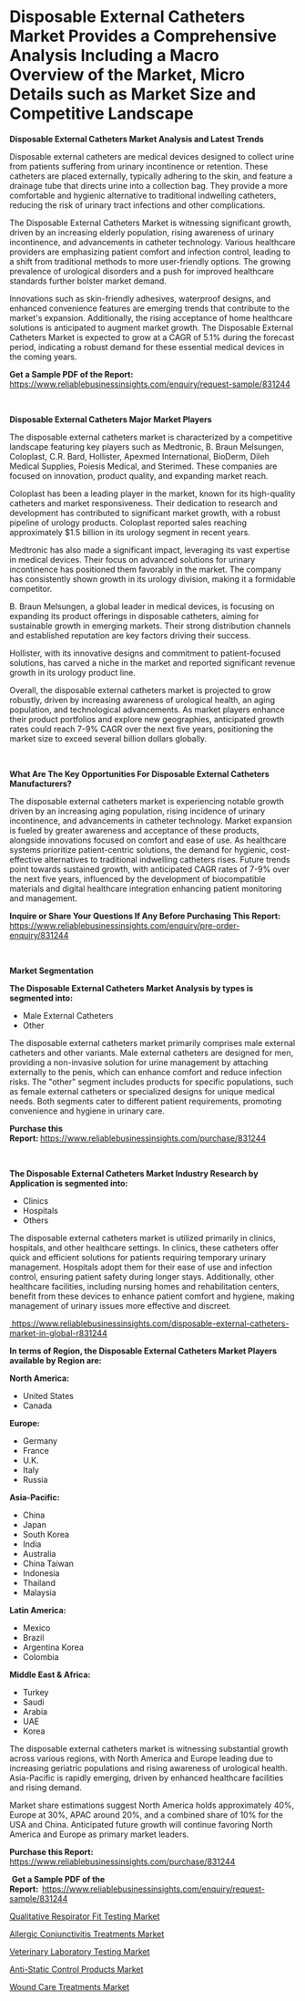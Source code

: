 <p><h1>Disposable External Catheters Market Provides a Comprehensive Analysis Including a Macro Overview of the Market, Micro Details such as Market Size and Competitive Landscape</h1></p><p><strong>Disposable External Catheters Market Analysis and Latest Trends</strong></p>
<p><p>Disposable external catheters are medical devices designed to collect urine from patients suffering from urinary incontinence or retention. These catheters are placed externally, typically adhering to the skin, and feature a drainage tube that directs urine into a collection bag. They provide a more comfortable and hygienic alternative to traditional indwelling catheters, reducing the risk of urinary tract infections and other complications.</p><p>The Disposable External Catheters Market is witnessing significant growth, driven by an increasing elderly population, rising awareness of urinary incontinence, and advancements in catheter technology. Various healthcare providers are emphasizing patient comfort and infection control, leading to a shift from traditional methods to more user-friendly options. The growing prevalence of urological disorders and a push for improved healthcare standards further bolster market demand.</p><p>Innovations such as skin-friendly adhesives, waterproof designs, and enhanced convenience features are emerging trends that contribute to the market's expansion. Additionally, the rising acceptance of home healthcare solutions is anticipated to augment market growth. The Disposable External Catheters Market is expected to grow at a CAGR of 5.1% during the forecast period, indicating a robust demand for these essential medical devices in the coming years.</p></p>
<p><strong>Get a Sample PDF of the Report:&nbsp;</strong> <a href="https://www.reliablebusinessinsights.com/enquiry/request-sample/831244?utm_campaign=1091&utm_medium=2&utm_source=Github&utm_content=ia&utm_term=18122024&utm_id=disposable-external-catheters">https://www.reliablebusinessinsights.com/enquiry/request-sample/831244</a></p>
<p>&nbsp;</p>
<p><strong>Disposable External Catheters Major Market Players</strong></p>
<p><p>The disposable external catheters market is characterized by a competitive landscape featuring key players such as Medtronic, B. Braun Melsungen, Coloplast, C.R. Bard, Hollister, Apexmed International, BioDerm, Dileh Medical Supplies, Poiesis Medical, and Sterimed. These companies are focused on innovation, product quality, and expanding market reach.</p><p>Coloplast has been a leading player in the market, known for its high-quality catheters and market responsiveness. Their dedication to research and development has contributed to significant market growth, with a robust pipeline of urology products. Coloplast reported sales reaching approximately $1.5 billion in its urology segment in recent years.</p><p>Medtronic has also made a significant impact, leveraging its vast expertise in medical devices. Their focus on advanced solutions for urinary incontinence has positioned them favorably in the market. The company has consistently shown growth in its urology division, making it a formidable competitor.</p><p>B. Braun Melsungen, a global leader in medical devices, is focusing on expanding its product offerings in disposable catheters, aiming for sustainable growth in emerging markets. Their strong distribution channels and established reputation are key factors driving their success.</p><p>Hollister, with its innovative designs and commitment to patient-focused solutions, has carved a niche in the market and reported significant revenue growth in its urology product line.</p><p>Overall, the disposable external catheters market is projected to grow robustly, driven by increasing awareness of urological health, an aging population, and technological advancements. As market players enhance their product portfolios and explore new geographies, anticipated growth rates could reach 7-9% CAGR over the next five years, positioning the market size to exceed several billion dollars globally.</p></p>
<p>&nbsp;</p>
<p><strong>What Are The Key Opportunities For Disposable External Catheters Manufacturers?</strong></p>
<p><p>The disposable external catheters market is experiencing notable growth driven by an increasing aging population, rising incidence of urinary incontinence, and advancements in catheter technology. Market expansion is fueled by greater awareness and acceptance of these products, alongside innovations focused on comfort and ease of use. As healthcare systems prioritize patient-centric solutions, the demand for hygienic, cost-effective alternatives to traditional indwelling catheters rises. Future trends point towards sustained growth, with anticipated CAGR rates of 7-9% over the next five years, influenced by the development of biocompatible materials and digital healthcare integration enhancing patient monitoring and management.</p></p>
<p><strong>Inquire or Share Your Questions If Any Before Purchasing This Report:</strong> <a href="https://www.reliablebusinessinsights.com/enquiry/pre-order-enquiry/831244?utm_campaign=1091&utm_medium=2&utm_source=Github&utm_content=ia&utm_term=18122024&utm_id=disposable-external-catheters">https://www.reliablebusinessinsights.com/enquiry/pre-order-enquiry/831244</a></p>
<p>&nbsp;</p>
<p><strong>Market Segmentation</strong></p>
<p><strong>The Disposable External Catheters Market Analysis by types is segmented into:</strong></p>
<p><ul><li>Male External Catheters</li><li>Other</li></ul></p>
<p><p>The disposable external catheters market primarily comprises male external catheters and other variants. Male external catheters are designed for men, providing a non-invasive solution for urine management by attaching externally to the penis, which can enhance comfort and reduce infection risks. The "other" segment includes products for specific populations, such as female external catheters or specialized designs for unique medical needs. Both segments cater to different patient requirements, promoting convenience and hygiene in urinary care.</p></p>
<p><strong>Purchase this Report:&nbsp;</strong><a href="https://www.reliablebusinessinsights.com/purchase/831244?utm_campaign=1091&utm_medium=2&utm_source=Github&utm_content=ia&utm_term=18122024&utm_id=disposable-external-catheters">https://www.reliablebusinessinsights.com/purchase/831244</a></p>
<p>&nbsp;</p>
<p><strong>The Disposable External Catheters Market Industry Research by Application is segmented into:</strong></p>
<p><ul><li>Clinics</li><li>Hospitals</li><li>Others</li></ul></p>
<p><p>The disposable external catheters market is utilized primarily in clinics, hospitals, and other healthcare settings. In clinics, these catheters offer quick and efficient solutions for patients requiring temporary urinary management. Hospitals adopt them for their ease of use and infection control, ensuring patient safety during longer stays. Additionally, other healthcare facilities, including nursing homes and rehabilitation centers, benefit from these devices to enhance patient comfort and hygiene, making management of urinary issues more effective and discreet.</p></p>
<p><a href="https://www.reliablebusinessinsights.com/disposable-external-catheters-market-in-global-r831244?utm_campaign=1091&utm_medium=2&utm_source=Github&utm_content=ia&utm_term=18122024&utm_id=disposable-external-catheters">&nbsp;https://www.reliablebusinessinsights.com/disposable-external-catheters-market-in-global-r831244</a></p>
<p><strong>In terms of Region, the Disposable External Catheters Market Players available by Region are:</strong></p>
<p>
    <p> <strong> North America: </strong>
        <ul>
            <li>United States</li>
            <li>Canada</li>
        </ul>
        </p> 
    <p> <strong> Europe: </strong>
        <ul>
            <li>Germany</li>
            <li>France</li>
            <li>U.K.</li>
            <li>Italy</li>
            <li>Russia</li>
        </ul>
        </p> 
    <p> <strong> Asia-Pacific: </strong>
        <ul>
            <li>China</li>
            <li>Japan</li>
            <li>South Korea</li>
            <li>India</li>
            <li>Australia</li>
            <li>China Taiwan</li>
            <li>Indonesia</li>
            <li>Thailand</li>
            <li>Malaysia</li>
        </ul>
        </p> 
    <p> <strong> Latin America: </strong>
        <ul>
            <li>Mexico</li>
            <li>Brazil</li>
            <li>Argentina Korea</li>
            <li>Colombia</li>
        </ul>
        </p> 
    <p> <strong> Middle East & Africa: </strong>
        <ul>
            <li>Turkey</li>
            <li>Saudi</li>
            <li>Arabia</li>
            <li>UAE</li>
            <li>Korea</li>
        </ul>
    </p>
    </p>
<p><p>The disposable external catheters market is witnessing substantial growth across various regions, with North America and Europe leading due to increasing geriatric populations and rising awareness of urological health. Asia-Pacific is rapidly emerging, driven by enhanced healthcare facilities and rising demand. </p><p>Market share estimations suggest North America holds approximately 40%, Europe at 30%, APAC around 20%, and a combined share of 10% for the USA and China. Anticipated future growth will continue favoring North America and Europe as primary market leaders.</p></p>
<p><strong>Purchase this Report: </strong><a href="https://www.reliablebusinessinsights.com/purchase/831244?utm_campaign=1091&utm_medium=2&utm_source=Github&utm_content=ia&utm_term=18122024&utm_id=disposable-external-catheters">https://www.reliablebusinessinsights.com/purchase/831244</a></p>
<p>&nbsp;<strong>Get a Sample PDF of the Report:&nbsp;&nbsp;</strong><a href="https://www.reliablebusinessinsights.com/enquiry/request-sample/831244?utm_campaign=1091&utm_medium=2&utm_source=Github&utm_content=ia&utm_term=18122024&utm_id=disposable-external-catheters">https://www.reliablebusinessinsights.com/enquiry/request-sample/831244</a></p>
<p><strong></strong></p>
<p><p><a href="https://www.linkedin.com/pulse/qualitative-respirator-fit-testing-market-size-demand-supply-qdsfe?utm_campaign=1091&utm_medium=2&utm_source=Github&utm_content=ia&utm_term=18122024&utm_id=disposable-external-catheters">Qualitative Respirator Fit Testing Market</a></p><p><a href="https://www.linkedin.com/pulse/comprehensive-study-allergic-conjunctivitis-treatments-povqe?utm_campaign=1091&utm_medium=2&utm_source=Github&utm_content=ia&utm_term=18122024&utm_id=disposable-external-catheters">Allergic Conjunctivitis Treatments Market</a></p><p><a href="https://www.linkedin.com/pulse/veterinary-laboratory-testing-market-analysis-report-pohhe?utm_campaign=1091&utm_medium=2&utm_source=Github&utm_content=ia&utm_term=18122024&utm_id=disposable-external-catheters">Veterinary Laboratory Testing Market</a></p><p><a href="https://github.com/rosamariarocque98/Market-Research-Report-List-1/blob/main/anti-static-control-products-market.md?utm_campaign=1091&utm_medium=2&utm_source=Github&utm_content=ia&utm_term=18122024&utm_id=disposable-external-catheters">Anti-Static Control Products Market</a></p><p><a href="https://www.linkedin.com/pulse/comprehensive-growth-insights-wound-care-treatments-market-rml1e?utm_campaign=1091&utm_medium=2&utm_source=Github&utm_content=ia&utm_term=18122024&utm_id=disposable-external-catheters">Wound Care Treatments Market</a></p></p>